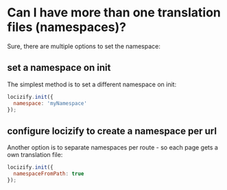 # Can I have more than one translation files (namespaces)?

Sure, there are multiple options to set the namespace:


## set a namespace on init

The simplest method is to set a different namespace on init:

```javascript
locizify.init({
  namespace: 'myNamespace'
});
```

## configure locizify to create a namespace per url

Another option is to separate namespaces per route - so each page gets a own translation file:

```javascript
locizify.init({
  namespaceFromPath: true
});
```